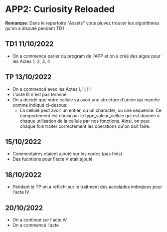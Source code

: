 # APP2: Curiosity Reloaded

**Remarque**: Dans le repertoire "Assets" vous piuvez trouver les algorithmes qu'on a discuté pendant TD1

## TD1 11/10/2022

* On a commence parler du program de l'APP et on a créé des algos pour les Actes 1, 2, 3, 4

## TP 13/10/2022

* On a commencé avec les Actes I, II, III
* L'acte III n'est pas terminé
* On a decidé que notre cellule va avoir une structure d'union qui marche comme indiqué ci-desous:
  * La cellule peut avoir un entier, ou un character, ou une sequence. Ce comportement est choisi par le type_valeur_cellule qui est donnée à chaque utilisation de la cellule par nos fonctions. Ainsi, on peut chaque fois traiter correctement les operations qu'on doit faire.

## 15/10/2022

* Commentaires etaient ajouté sur les codes (pas finis)
* Des fucntions pour l'acte V etait ajouté

## 18/10/2022

* Pendant le TP on a reflichi sur le traitment des accolades imbrqiues pour l'acte IV

## 20/10/2022

* On a continué sur l'acte iV
* On a commencé l'acte
